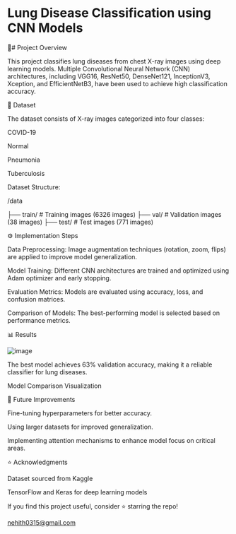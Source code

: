 # Lung Disease Classification using CNN Models

📌# Project Overview

This project classifies lung diseases from chest X-ray images using deep learning models. Multiple Convolutional Neural Network (CNN) architectures, including VGG16, ResNet50, DenseNet121, InceptionV3, Xception, and EfficientNetB3, have been used to achieve high classification accuracy.

📂 Dataset

The dataset consists of X-ray images categorized into four classes:

COVID-19

Normal

Pneumonia

Tuberculosis

Dataset Structure:

/data
 
   ├── train/       # Training images (6326 images)
   ├── val/         # Validation images (38 images)
   ├── test/        # Test images (771 images)

⚙️ Implementation Steps

Data Preprocessing: Image augmentation techniques (rotation, zoom, flips) are applied to improve model generalization.

Model Training: Different CNN architectures are trained and optimized using Adam optimizer and early stopping.

Evaluation Metrics: Models are evaluated using accuracy, loss, and confusion matrices.

Comparison of Models: The best-performing model is selected based on performance metrics.

📊 Results


![image](https://github.com/user-attachments/assets/b8de4625-5f64-49dc-9232-fb5cea21258e)



The best model achieves 63% validation accuracy, making it a reliable classifier for lung diseases.

Model Comparison Visualization



📌 Future Improvements

Fine-tuning hyperparameters for better accuracy.

Using larger datasets for improved generalization.

Implementing attention mechanisms to enhance model focus on critical areas.




⭐ Acknowledgments

Dataset sourced from Kaggle

TensorFlow and Keras for deep learning models

If you find this project useful, consider ⭐ starring the repo!

nehith0315@gmail.com
